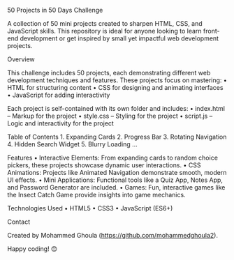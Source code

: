 50 Projects in 50 Days Challenge

A collection of 50 mini projects created to sharpen HTML, CSS, and JavaScript skills. This repository is ideal for anyone looking to learn front-end development or get inspired by small yet impactful web development projects.

Overview

This challenge includes 50 projects, each demonstrating different web development techniques and features. These projects focus on mastering:
	•	HTML for structuring content
	•	CSS for designing and animating interfaces
	•	JavaScript for adding interactivity

Each project is self-contained with its own folder and includes:
	•	index.html – Markup for the project
	•	style.css – Styling for the project
	•	script.js – Logic and interactivity for the project

Table of Contents
	1.	Expanding Cards
	2.	Progress Bar
	3.	Rotating Navigation
	4.	Hidden Search Widget
	5.	Blurry Loading
…
	
Features
	•	Interactive Elements: From expanding cards to random choice pickers, these projects showcase dynamic user interactions.
	•	CSS Animations: Projects like Animated Navigation demonstrate smooth, modern UI effects.
	•	Mini Applications: Functional tools like a Quiz App, Notes App, and Password Generator are included.
	•	Games: Fun, interactive games like the Insect Catch Game provide insights into game mechanics.

Technologies Used
	•	HTML5
	•	CSS3
	•	JavaScript (ES6+)



Contact

Created by Mohammed Ghoula (https://github.com/mohammedghoula2).

Happy coding! 😊
